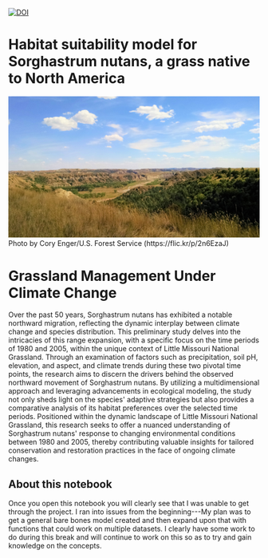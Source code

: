 [![DOI](https://sandbox.zenodo.org/badge/732180673.svg)](https://sandbox.zenodo.org/doi/10.5072/zenodo.13563)

# Habitat suitability model for Sorghastrum nutans, a grass native to North America
<img src="https://github.com/misterskye/FinalProject_Grassland-Study/blob/main/grasslands.jpg" width='700'>
Photo by Cory Enger/U.S. Forest Service (https://flic.kr/p/2n6EzaJ) 

 # Grassland Management Under Climate Change
Over the past 50 years, Sorghastrum nutans has exhibited a notable northward migration, reflecting the dynamic interplay between climate change and species distribution. This preliminary study delves into the intricacies of this range expansion, with a specific focus on the time periods of 1980 and 2005, within the unique context of Little Missouri National Grassland. Through an examination of factors such as precipitation, soil pH, elevation, and aspect, and climate trends during these two pivotal time points, the research aims to discern the drivers behind the observed northward movement of Sorghastrum nutans. By utilizing a multidimensional approach and leveraging advancements in ecological modeling, the study not only sheds light on the species' adaptive strategies but also provides a comparative analysis of its habitat preferences over the selected time periods. Positioned within the dynamic landscape of Little Missouri National Grassland, this research seeks to offer a nuanced understanding of Sorghastrum nutans' response to changing environmental conditions between 1980 and 2005, thereby contributing valuable insights for tailored conservation and restoration practices in the face of ongoing climate changes.

## About this notebook
Once you open this notebook you will clearly see that I was unable to get through the project.  I ran into issues from the beginning---My plan was to get a general bare bones model created and then expand upon that with functions that could work on multiple datasets.  I clearly have some work to do during this break and will continue to work on this so as to try and gain knowledge on the concepts. 
